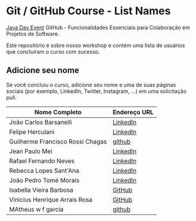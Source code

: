 # Git / GitHub Course - List Names

[Java Day Event](https://javanoroeste.com.br/javanoroeste/javaday_riopreto/) GitHub - Funcionalidades Essenciais para Colaboração em Projetos de Software.

Este repositório é sobre nosso workshop e contém uma lista de usuários que concluíram o curso com sucesso.

## Adicione seu nome

Se você concluiu o curso, adicione seu nome e uma de suas páginas sociais (por exemplo, LinkedIn, Twitter, Instagram, ...) em uma solicitação pull.

|Nome Completo| Endereço URL | 
|--|--| 
| João Carlos Barsanelli | [LinkedIn](https://www.linkedin.com/in/joão-carlos-barsanelli) |
| Felipe Herculani | [LinkedIn](https://www.linkedin.com/in/felipe-pontes-3145b025b) |
| Guilherme Francisco Rossi Chagas | [github](https://github.com/GuilhermeFranci) |
| Jean Paulo Mei | [LinkedIn](https://br.linkedin.com/in/jean-paulo-mei-a42056137) |
| Rafael Fernando Neves | [LinkedIn](https://www.linkedin.com/in/rafael-neves-774251150/) |
| Rebecca Lopes Sant'Ana | [LinkedIn](https://www.linkedin.com/in/rebecca-santana-767440194/) |
| João Pedro Tomé Morais | [LinkedIn](https://br.linkedin.com/in/jo%C3%A3o-pedro-tom%C3%A9-morais-2ba369290) |
| Isabella Vieira Barbosa | [GitHub](https://github.com/Bella5900g/) |
| Vinicius Henrique Arrais Rosa | [GitHub](https://github.com/Vinicius-vhar) | 
| MAtheus w f garcia | [github](https://github.com/Mgarcia0029) | 

